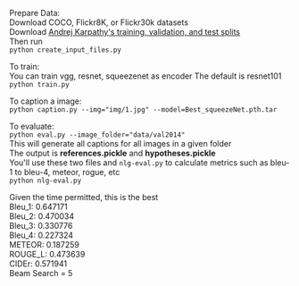 Prepare Data:  
Download COCO, Flickr8K, or Flickr30k datasets  
Download [Andrej Karpathy's training, validation, and test splits](http://cs.stanford.edu/people/karpathy/deepimagesent/caption_datasets.zip)  
Then run   
`python create_input_files.py`

To train:  
You can train vgg, resnet, squeezenet as encoder 
The default is resnet101   
`python train.py`

To caption a image:  
`python caption.py --img="img/1.jpg" --model=Best_squeezeNet.pth.tar`

To evaluate:  
`python eval.py --image_folder="data/val2014"`  
This will generate all captions for all images in a given folder  
The output is **references.pickle** and **hypotheses.pickle**   
You'll use these two files and `nlg-eval.py` to calculate metrics such as bleu-1 to bleu-4, meteor, rogue, etc  
`python nlg-eval.py`

Given the time permitted, this is the best   
Bleu_1: 0.647171  
Bleu_2: 0.470034  
Bleu_3: 0.330776  
Bleu_4: 0.227324  
METEOR: 0.187259  
ROUGE_L: 0.473639  
CIDEr: 0.571941  
Beam Search = 5  